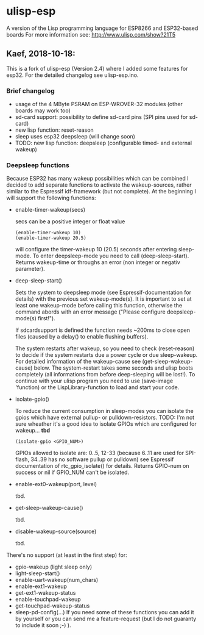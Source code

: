 # ulisp-esp
A version of the Lisp programming language for ESP8266 and ESP32-based boards
For more information see:
http://www.ulisp.com/show?21T5


## Kaef, 2018-10-18:

This is a fork of ulisp-esp (Version 2.4) where I added some features for esp32.
For the detailed changelog see ulisp-esp.ino.

### Brief changelog
* usage of the 4 MByte PSRAM on ESP-WROVER-32 modules (other boards may work too)
* sd-card support: possibility to define sd-card pins (SPI pins used for sd-card)
* new lisp function: reset-reason
* sleep uses esp32 deepsleep (will change soon)
* TODO: new lisp function: deepsleep (configurable timed- and external wakeup)

### Deepsleep functions
Because ESP32 has many wakeup possibilities which can be combined I decided to
add separate functions to activate the wakeup-sources, rather similar to the
Espressif idf-framework (but not complete).
At the beginning I will support the following functions:
* enable-timer-wakeup(secs)

  secs can be a positive integer or float value
  ```
  (enable-timer-wakeup 10)
  (enable-timer-wakeup 20.5)
  ```
  will configure the timer-wakeup 10 (20.5) seconds after entering sleep-mode. To enter deepsleep-mode you need to call
  (deep-sleep-start).
  Returns wakeup-time or throughs an error (non integer or negativ parameter).
* deep-sleep-start()

  Sets the system to deepsleep mode (see Espressif-documentation for details) with the
  previous set wakeup-mode(s). It is important to set at least one wakeup-mode before calling this function,
  otherwise the command abords with an error message ("Please configure deepsleep-mode(s) first!").

  If sdcardsupport is defined the function needs ~200ms to close open files (caused by a delay() to enable flushing buffers).
  
  The system restarts after wakeup, so you need to check (reset-reason) to decide if the system
  restarts due a power cycle or due sleep-wakeup. For detailed information of the wakeup-cause see
  (get-sleep-wakeup-cause) below.
  The system-restart takes some seconds and ulisp boots completely (all informations from before deep-sleeping
  will be lost!). To continue with your ulisp program you need to use (save-image 'function) or
  the LispLibrary-function to load and start your code.
* isolate-gpio()

  To reduce the current consumption in sleep-modes you can isolate the gpios which have external
  pullup- or pulldown-resistors.
  TODO: I'm not sure wheather it's a good idea to isolate GPIOs which are configured for wakeup... **tbd**
  ```
  (isolate-gpio <GPIO_NUM>)
  ```
  GPIOs allowed to isolate are: 0..5, 12-33
  (because 6..11 are used for SPI-flash, 34..39 has no software pullup or pulldown)
  see Espressif documentation of rtc_gpio_isolate() for details.
  Returns GPIO-num on success or nil if GPIO_NUM can't be isolated.
* enable-ext0-wakeup(port, level)

  tbd.
* get-sleep-wakeup-cause()

  tbd.
* disable-wakeup-source(source)

  tbd.

There's no support (at least in the first step) for:
* gpio-wakeup (light sleep only)
* light-sleep-start()
* enable-uart-wakeup(num_chars)
* enable-ext1-wakeup
* get-ext1-wakeup-status
* enable-touchpad-wakeup
* get-touchpad-wakeup-status
* sleep-pd-config(...)
If you need some of these functions you can add it by yourself or you
can send me a feature-request (but I do not guaranty to include it soon ;-) ).
